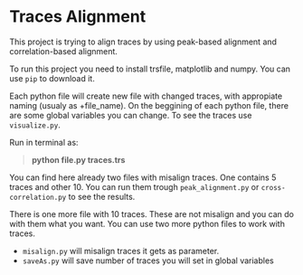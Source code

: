# Traces Alignment

This project is trying to align traces by using peak-based alignment and correlation-based alignment.

To run this project you need to install trsfile, matplotlib and numpy. You can use `pip` to download it.

Each python file will create new file with changed traces, with appropiate naming (usualy as +file_name). On the beggining of each python file, there are some global variables you can change. To see the traces use `visualize.py`.

Run in terminal as:
> **python file.py traces.trs**

You can find here already two files with misalign traces. One contains 5 traces and other 10. You can run them trough `peak_alignment.py` or `cross-correlation.py` to see the results.

There is one more file with 10 traces. These are not misalign and you can do with them what you want.
You can use two more python files to work with traces.
- `misalign.py` will misalign traces it gets as parameter.
- `saveAs.py` will save number of traces you will set in global variables

